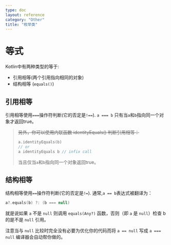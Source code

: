 ```yaml
---
type: doc
layout: reference
category: "Other"
title: "枚举类"
---
```


# 等式

Kotlin中有两种类型的等于:

* 引用相等(两个引用指向相同的对象)
* 结构相等 (`equals()`)

## 引用相等

引用相等使用`===`操作符判断(它的否定是`!==`). `a === b`
只有当`a`和`b`指向同一个对象才返回true。
> ~~另外，你可以使用内联函数 identityEquals() 判断引用相等：~~
>
> ``` kotlin
> a.identityEquals(b)
> // or
> a identityEquals b // infix call
> ```
> 当且仅当`a`和`b`指向同一个对象返回true。

## 结构相等

结构相等使用`==`操作符判断(它的否定是`!=`). 通常,`a == b`表达式被翻译为：

``` kotlin
a?.equals(b) ?: (b === null)
```

就是说如果 `a` 不是 `null` 则调用 `equals(Any?)` 函数，否则（即 `a` 是 `null`）检查 b 的是不是 `null` 引用。

注意当与 `null` 比较时完全没有必要为优化你的代码而将 `a == null` 写成 `a === null` 编译器会自动帮你做的。


